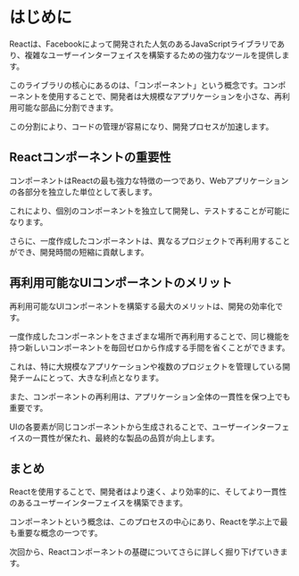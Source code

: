 # はじめに

Reactは、Facebookによって開発された人気のあるJavaScriptライブラリであり、複雑なユーザーインターフェイスを構築するための強力なツールを提供します。

このライブラリの核心にあるのは、「コンポーネント」という概念です。コンポーネントを使用することで、開発者は大規模なアプリケーションを小さな、再利用可能な部品に分割できます。

この分割により、コードの管理が容易になり、開発プロセスが加速します。

## Reactコンポーネントの重要性

コンポーネントはReactの最も強力な特徴の一つであり、Webアプリケーションの各部分を独立した単位として表します。

これにより、個別のコンポーネントを独立して開発し、テストすることが可能になります。

さらに、一度作成したコンポーネントは、異なるプロジェクトで再利用することができ、開発時間の短縮に貢献します。

## 再利用可能なUIコンポーネントのメリット

再利用可能なUIコンポーネントを構築する最大のメリットは、開発の効率化です。

一度作成したコンポーネントをさまざまな場所で再利用することで、同じ機能を持つ新しいコンポーネントを毎回ゼロから作成する手間を省くことができます。

これは、特に大規模なアプリケーションや複数のプロジェクトを管理している開発チームにとって、大きな利点となります。

また、コンポーネントの再利用は、アプリケーション全体の一貫性を保つ上でも重要です。

UIの各要素が同じコンポーネントから生成されることで、ユーザーインターフェイスの一貫性が保たれ、最終的な製品の品質が向上します。

## まとめ

Reactを使用することで、開発者はより速く、より効率的に、そしてより一貫性のあるユーザーインターフェイスを構築できます。

コンポーネントという概念は、このプロセスの中心にあり、Reactを学ぶ上で最も重要な概念の一つです。

次回から、Reactコンポーネントの基礎についてさらに詳しく掘り下げていきます。
